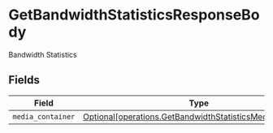 # GetBandwidthStatisticsResponseBody

Bandwidth Statistics


## Fields

| Field                                                                                                                        | Type                                                                                                                         | Required                                                                                                                     | Description                                                                                                                  |
| ---------------------------------------------------------------------------------------------------------------------------- | ---------------------------------------------------------------------------------------------------------------------------- | ---------------------------------------------------------------------------------------------------------------------------- | ---------------------------------------------------------------------------------------------------------------------------- |
| `media_container`                                                                                                            | [Optional[operations.GetBandwidthStatisticsMediaContainer]](../../models/operations/getbandwidthstatisticsmediacontainer.md) | :heavy_minus_sign:                                                                                                           | N/A                                                                                                                          |